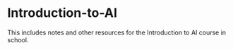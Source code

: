 # Introduction-to-AI
This includes notes and other resources for the Introduction to AI course in school.

